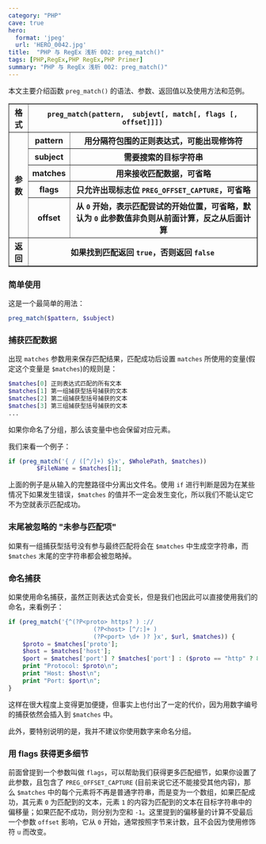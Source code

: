 ```yaml
---
category: "PHP"
cave: true
hero:
  format: 'jpeg'
  url: 'HERO_0042.jpg'
title:  "PHP 与 RegEx 浅析 002: preg_match()"
tags: [PHP,RegEx,PHP RegEx,PHP Primer]
summary: "PHP 与 RegEx 浅析 002: preg_match()"
---
```

本文主要介绍函数 `preg_match()` 的语法、参数、返回值以及使用方法和范例。

<table border="1" class="table table-bordered table-striped table-condensed">
<tr>
<th>格式</th>
<th colspan="2"><code>preg_match(pattern,  subjevt[, match[, flags [, offset]]])</code></th>
</tr>
<tr><th rowspan="5">参数</th>
<th>pattern</th><th>用分隔符包围的正则表达式，可能出现修饰符</th></tr>
<tr><th>subject</th><th>需要搜索的目标字符串</th></tr>
<tr><th>matches</th><th>用来接收匹配数据，可省略</th></tr>
<tr><th>flags</th><th>只允许出现标志位 <code>PREG_OFFSET_CAPTURE</code>，可省略</th></tr>
<tr><th>offset</th><th>从 <code>0</code> 开始，表示匹配尝试的开始位置，可省略，默认为 <code>0</code> 此参数值非负则从前面计算，反之从后面计算</th></tr>
<tr><th>返回</th><th colspan="2">如果找到匹配返回 <code>true</code>，否则返回 <code>false</code></th></tr>
</table>

### 简单使用

这是一个最简单的用法：

```php
preg_match($pattern, $subject)
```

### 捕获匹配数据

出现 `matches` 参数用来保存匹配结果，匹配成功后设置 `matches` 所使用的变量(假定这个变量是 `$matches`)的规则是：

```php
$matches[0] 正则表达式匹配的所有文本
$matches[1] 第一组捕获型括号捕获的文本
$matches[2] 第二组捕获型括号捕获的文本
$matches[3] 第三组捕获型括号捕获的文本
...
```

如果你命名了分组，那么该变量中也会保留对应元素。

我们来看一个例子：

```php
if (preg_match('{ / ([^/]+) $}x', $WholePath, $matches))
		$FileName = $matches[1];
```

上面的例子是从输入的完整路径中分离出文件名。使用 `if` 进行判断是因为在某些情况下如果发生错误，`$matches` 的值并不一定会发生变化，所以我们不能认定它不为空就表示匹配成功。

### 末尾被忽略的 "未参与匹配项"

如果有一组捕获型括号没有参与最终匹配将会在 `$matches` 中生成空字符串，而 `$matches` 末尾的空字符串都会被忽略掉。

### 命名捕获

如果使用命名捕获，虽然正则表达式会变长，但是我们也因此可以直接使用我们的命名，来看例子：

```php
if (preg_match('{^(?P<proto> https? ) ://
						(?P<host> [^/:]+ )
						(?P<port> \d+ )? }x', $url, $matches)) {
	$proto = $matches['proto'];
	$host = $matches['host'];
	$port = $matches['port'] ? $matches['port'] : ($proto == "http" ? 80 : 443);
	print "Protocol: $proto\n";
	print "Host: $host\n";
	print "Port: $port\n";
}
```

这样在很大程度上变得更加便捷，但事实上也付出了一定的代价，因为用数字编号的捕获依然会插入到 `$matches` 中。

此外，要特别说明的是，我并不建议你使用数字来命名分组。

### 用 flags 获得更多细节

前面曾提到一个参数叫做 `flags`，可以帮助我们获得更多匹配细节，如果你设置了此参数，且包含了 `PREG_OFFSET_CAPTURE` (目前来说它还不能接受其他内容)，那么 `$matches` 中的每个元素将不再是普通字符串，而是变为一个数组，如果匹配成功，其元素 `0` 为匹配到的文本，元素 `1` 的内容为匹配到的文本在目标字符串中的偏移量；如果匹配不成功，则分别为空和 `-1`。这里提到的偏移量的计算不受最后一个参数 `offset` 影响，它从 `0` 开始，通常按照字节来计数，且不会因为使用修饰符 `u` 而改变。
